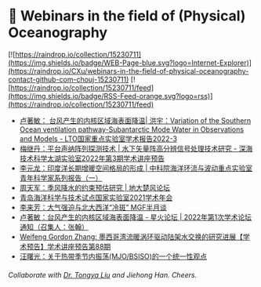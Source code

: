 # 🌊 Webinars in the field of (Physical) Oceanography

[![https://raindrop.io/collection/15230711](https://img.shields.io/badge/WEB-Page-blue.svg?logo=Internet-Explorer)](https://raindrop.io/CXu/webinars-in-the-field-of-physical-oceanography-contact-github-com-chouj-15230711) [![https://raindrop.io/collection/15230711/feed](https://img.shields.io/badge/RSS-Feed-orange.svg?logo=rss)](https://raindrop.io/collection/15230711/feed)

<!-- BLOG-POST-LIST:START -->
- [卢著敏： 台风产生的内核区域海表面降温| 洪宇：Variation of the Southern Ocean ventilation pathway-Subantarctic Mode Water in Observations and Models - LTO国家重点实验室学术报告2022-3](https://mp.weixin.qq.com/s/LwhBtqty5SrI8iVxsUN6sg#/)
- [梅继丹：平台声纳阵列探测技术 | 水下矢量阵高分辨信号处理技术研究 - 深海技术科学太湖实验室2022年第3期学术讲座预告](https://mp.weixin.qq.com/s/KtJ_9-9NMR_FHaQjyAcLDg#/)
- [李元龙：印度洋长期增暖空间格局的形成 | 中科院海洋环流与波动重点实验室青年科学家系列报告（一）](https://mp.weixin.qq.com/s/NVgpA30s8qDiTIkmzoaqqg#/)
- [周天军：季风降水的约束预估研究 | 地大楚风论坛](https://atmos.cug.edu.cn/info/1028/2177.htm)
- [青岛海洋科学与技术试点国家实验室2021学术年会](http://www.qnlm.ac/page?a=14&b=3&c=274&p=detail)
- [李来芳：大气强迫与北大西洋“冷斑” MGF半月谈](https://mp.weixin.qq.com/s/29PqNCLIhprExXiBIw0Kfw)
- [卢著敏：台风产生的内核区域海表面降温 - 星火论坛 | 2022年第1次学术论坛通知（召集人：张翰）](https://mp.weixin.qq.com/s/6V9ulnZR-BZT-V001l3M4g)
- [Weifeng Gordon Zhang: 墨西哥湾流暖涡环驱动陆架水交换的研究进展【学术预告】学术讲座预告第88期](https://mp.weixin.qq.com/s/W6PjErhUN-kvfPLhp-AAoA)
- [汪曙光：关于热带季节内振荡&lpar;MJO/BSISO&rpar;的一个统一性观点](https://mp.weixin.qq.com/s/OtMyPGAY8MzWmNpIJ1nnDA)
<!-- BLOG-POST-LIST:END -->

###### Collaborate with [Dr. Tongya Liu](https://liutongya.github.io/) and Jiehong Han. Cheers.
